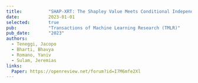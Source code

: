 ```yaml
---
title:          "SHAP-XRT: The Shapley Value Meets Conditional Independence Testing"
date:           2023-01-01
selected:       true
pub:            "Transactions of Machine Learning Research (TMLR)"
pub_date:       "2023"
authors:
  - Teneggi, Jacopo
  - Bharti, Bhavya
  - Romano, Yaniv
  - Sulam, Jeremias
links:
  Paper: https://openreview.net/forum?id=I7M6mfe2Xl
---
```

